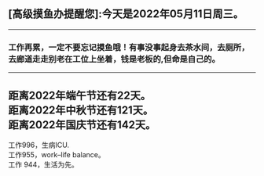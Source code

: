 ## [高级摸鱼办提醒您]:今天是2022年05月11日周三。
---
### 工作再累，一定不要忘记摸鱼哦！有事没事起身去茶水间，去厕所，去廊道走走别老在工位上坐着，钱是老板的,但命是自己的。
---
距离2022年端午节还有22天。  
距离2022年中秋节还有121天。  
距离2022年国庆节还有142天。  
---
工作996，生病ICU.  
工作955，work–life balance。  
工作 944，生活为先。